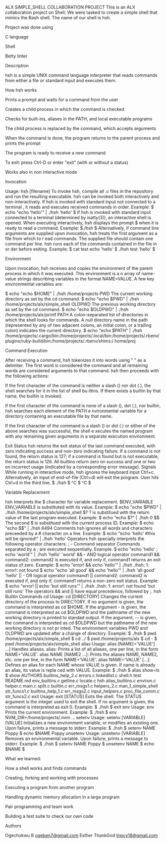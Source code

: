 ALX SIMPLE_SHELL COLLABORATION PROJECT
This is an ALX collaboration project on Shell. We were tasked to create a simple shell that mimics the Bash shell. The name of our shell is hsh.

Project was done using

C language

Shell

Betty linter

Description

hsh is a simple UNIX command language interpreter that reads commands from either a file or standard input and executes them.

How hsh works

Prints a prompt and waits for a command from the user

Creates a child process in which the command is checked

Checks for built-ins, aliases in the PATH, and local executable programs

The child process is replaced by the command, which accepts arguments

When the command is done, the program returns to the parent process and prints the prompt

The program is ready to receive a new command

To exit: press Ctrl-D or enter "exit" (with or without a status)

Works also in non interactive mode

Invocation

Usage: hsh [filename]
To invoke hsh, compile all .c files in the repository and run the resulting executable.
hsh can be invoked both interactively and non-interactively. If hsh is invoked with standard input not connected to a terminal , it reads and executes received commands in order.
Example:
$ echo "echo 'hello'" | ./hsh
'hello'
$
If hsh is invoked with standard input connected to a terminal (determined by isatty(3)), an interactive shell is opened. When executing interactively, hsh displays the prompt $ when it is ready to read a command.
Example:
$./hsh
$
Alternatively, if command line arguments are supplied upon invocation, hsh treats the first argument as a file from which to r ead commands. The supplied file should contain one command per line. hsh runs each of the commands contained in the file in or der before exiting.
Example:
$ cat test
echo 'hello'
$ ./hsh test
'hello'
$

Environment

Upon invocation, hsh receives and copies the environment of the parent process in which it was executed. This environment is a n array of name-value strings describing variables in the format NAME=VALUE. A few key environmental variables are:

$ echo "echo $HOME" | ./hsh
/home/projects
PWD
The current working directory as set by the cd command.
$ echo "echo $PWD" | ./hsh
/home/projects/alx/simple_shell
OLDPWD
The previous working directory as set by the cd command.
$ echo "echo $OLDPWD" | ./hsh
/home/projects/alx/printf
PATH
A colon-separated list of directories in which the shell looks for commands. A null directory name in the path (represented by any of two adjacent colons, an initial colon, or a trailing colon) indicates the current directory.
$ echo "echo $PATH" | ./hsh
/home/projects/.cargo/bin:/home/projects/.local/bin:/home/projects/.rbenv/plugins/ruby-build/bin:/home/projects/.rbenv/shims:/ home/proj

Command Execution

After receiving a command, hsh tokenizes it into words using " " as a delimiter. The first word is considered the command and all remaining words are considered arguments to that command. hsh then proceeds with the following actions:

If the first character of the command is neither a slash () nor dot (.), the shell searches for it in the list of shell bu iltins. If there exists a builtin by that name, the builtin is invoked.

If the first character of the command is none of a slash (), dot (.), nor builtin, hsh searches each element of the PATH e nvironmental variable for a directory containing an executable file by that name.

If the first character of the command is a slash () or dot (.) or either of the above searches was successful, the shell e xecutes the named program with any remaining given arguments in a separate execution environment.

Exit Status
hsh returns the exit status of the last command executed, with zero indicating success and non-zero indicating failure.
If a command is not found, the return status is 127; if a command is found but is not executable, the return status is 126.
All builtins return zero on success and one or two on incorrect usage (indicated by a corresponding error message).
Signals
While running in interactive mode, hsh ignores the keyboard input Ctrl+c. Alternatively, an input of end-of-file (Ctrl+d) will exit the program.
User hits Ctrl+d in the third line.
$ ./hsh
$ ^C
$ ^C
$

Variable Replacement

hsh interprets the $ character for variable replacement.
$ENV_VARIABLE
ENV_VARIABLE is substituted with its value.
Example:
$ echo "echo $PWD" | ./hsh
/home/projects/alx/simple_shell
$?
? is substitued with the return value of the last program executed.
Example:
$ echo "echo $?" | ./hsh
0
$$
The second $ is substitued with the current process ID.
Example:
$ echo "echo $$" | ./hsh
6494
Comments
hsh ignores all words and characters preceeded by a # character on a line.
Example:
$ echo "echo 'hello' #this will be ignored!" | ./hsh
'hello'
Operators
hsh specially interprets the following operator characters:
; - Command separator
Commands separated by a ; are executed sequentially.
Example:
$ echo "echo 'hello' ; echo 'world'" | ./hsh
'hello'
'world'
&& - AND logical operator
command1 && command2: command2 is executed if, and only if, command1 returns an exit status of zero.
Example:
$ echo "error! && echo 'hello'" | ./hsh
./hsh: 1: error!: not found
$ echo "echo 'all good' && echo 'hello'" | ./hsh
'all good'
'hello'
|| - OR logical operator
command1 || command2: command2 is executed if, and only if, command1 returns a non-zero exit status.
Example:
$ echo "error! || echo 'but still runs'" | ./hsh
./hsh: 1: error!: not found
'but still runs'
The operators && and || have equal precedence, followed by ;.
hsh Builtin Commands
cd
Usage: cd [DIRECTORY]
Changes the current directory of the process to DIRECTORY.
If no argument is given, the command is interpreted as cd $HOME.
If the argument - is given, the command is interpreted as cd $OLDPWD and the pathname of the new working directory is printed to standad output.
If the argument, -- is given, the command is interpreted as cd $OLDPWD but the pathname of the new working directory is not pr inted.
The environment variables PWD and OLDPWD are updated after a change of directory.
Example:
$ ./hsh
$ pwd
/home/projects/alx/simple_shell
$ cd ../
$ pwd
/home/projects/alx
$ cd -
$ pwd
/home/projects/alx/simple_shell
alias
Usage: alias [NAME[='VALUE'] ...]
Handles aliases.
alias: Prints a list of all aliases, one per line, in the form NAME='VALUE'.
alias NAME [NAME2 ...]: Prints the aliases NAME, NAME2, etc. one per line, in the form NAME='VALUE'.
alias NAME='VALUE' [...]: Defines an alias for each NAME whose VALUE is given. If name is already an alias, its value is repla ced with VALUE.
Example:
$ ./hsh
$ alias show=ls
$ show
AUTHORS builtins_help_2.c errors.c linkedlist.c shell.h test
README.md env_builtins.c getline.c locate.c hsh
alias_builtins.c environ.c helper.c main.c split.c
builtin.c err_msgs1.c helpers_2.c man_1_simple_shell str_funcs1.c
builtins_help_1.c err_msgs2.c input_helpers.c proc_file_comm.c str_funcs2.c
exit
Usage: exit [STATUS]
Exits the shell.
The STATUS argument is the integer used to exit the shell.
If no argument is given, the command is interpreted as exit 0.
Example:
$ ./hsh
$ exit
env
Usage: env
Prints the current environment.
Example:
$ ./hsh
$ env
NVM_DIR=/home/projects/.nvm
...
setenv
Usage: setenv [VARIABLE] [VALUE]
Initializes a new environment variable, or modifies an existing one.
Upon failure, prints a message to stderr.
Example:
$ ./hsh
$ setenv NAME Poppy
$ echo $NAME
Poppy
unsetenv
Usage: unsetenv [VARIABLE]
Removes an environmental variable.
Upon failure, prints a message to stderr.
Example:
$ ./hsh
$ setenv NAME Poppy
$ unsetenv NAME
$ echo $NAME
$

What we learned:

How a shell works and finds commands

Creating, forking and working with processes

Executing a program from another program

Handling dynamic memory allocation in a large program

Pair programming and team work

Building a test suite to check our own code

Authors

Ogechukwu B ogeben7@gmail.com 
Esther ThankGod tripcy18@gmail.com
